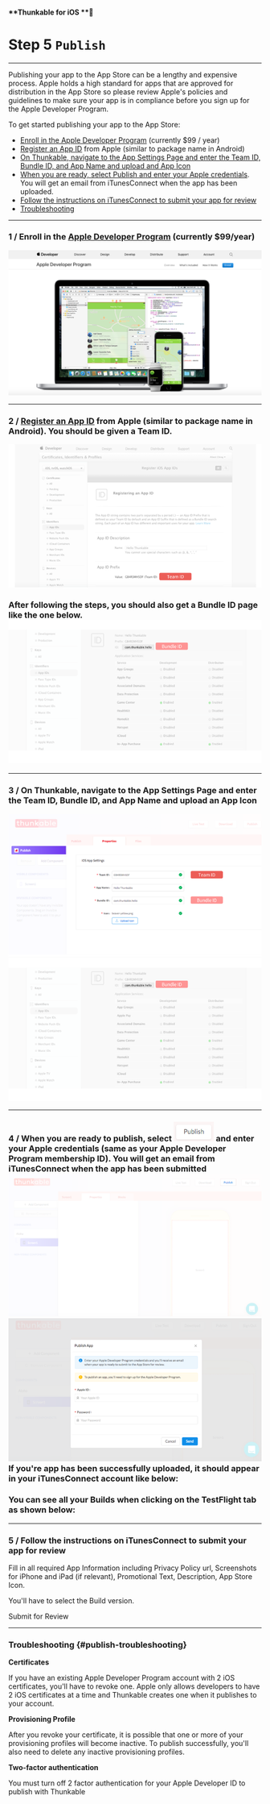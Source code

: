 #### **Thunkable for iOS **

# Step 5 `Publish`

---

Publishing your app to the App Store can be a lengthy and expensive process.  Apple holds a high standard for apps that are approved for distribution in the App Store so please review Apple's policies and guidelines to make sure your app is in compliance before you sign up for the Apple Developer Program.

To get started publishing your app to the App Store:

* [Enroll in the Apple Developer Program](#1--enroll-in-the-apple-developer-program-currently-99year) \(currently $99 / year\)
* [Register an App ID](#2--register-an-app-id-from-apple-similar-to-package-name-in-android-you-should-be-given-a-team-id) from Apple \(similar to package name in Android\)
* [On Thunkable, navigate to the App Settings Page and enter the Team ID, Bundle ID, and App Name and upload and App Icon](#3--on-thunkable-navigate-to-the-app-settings-page-and-enter-the-team-id-bundle-id-and-app-name-and-upload-and-app-icon) 
* [When you are ready, select Publish and enter your Apple credentials](#4--when-you-are-ready-to-publish-select---and-enter-your-apple-credentials-same-as-your-apple-developer-program-membership-id-you-will-get-an-email-from-itunesconnect-when-the-app-has-been-submitted--if-youre-app-has-been-successfully-uploaded-it-should-appear-in-your-itunesconnect-account-like-below).  You will get an email from iTunesConnect when the app has been uploaded.
* [Follow the instructions on iTunesConnect to submit your app for review](#5--follow-the-instructions-on-itunesconnect-to-submit-your-app-for-review)
* [Troubleshooting](#publish-troubleshooting)

---

### 1 / Enroll in the [Apple Developer Program](https://developer.apple.com/programs/) \(currently $99/year\)

![](/assets/publish-ios-fig-1.png)

---

### 2 / [Register an App ID](https://developer.apple.com/account/ios/identifier/bundle/create) from Apple \(similar to package name in Android\). You should be given a Team ID.

![](/assets/publish-ios-fig-4.png)

### After following the steps, you should also get a Bundle ID page like the one below.![](/assets/publish-ios-fig-5.png)

---

### 3 / On Thunkable, navigate to the App Settings Page and enter the Team ID, Bundle ID, and App Name and upload an App Icon

![](/assets/publish-ios-fig-6.png)![](/assets/publish-ios-fig-5.png)

---

### 4 / When you are ready to publish, select ![](/assets/publish-ios.png) and enter your Apple credentials \(same as your Apple Developer Program membership ID\). You will get an email from iTunesConnect when the app has been submitted![](/assets/publish-ios-fig-2.png)![](/assets/publish-ios-fig-3.png)If you're app has been successfully uploaded, it should appear in your iTunesConnect account like below:

### You can see all your Builds when clicking on the TestFlight tab as shown below:

---

### 5 / Follow the instructions on iTunesConnect to submit your app for review

Fill in all required App Information including Privacy Policy url, Screenshots for iPhone and iPad \(if relevant\), Promotional Text, Description, App Store Icon.

You'll have to select the Build version.

Submit for Review

---

### Troubleshooting {#publish-troubleshooting}

**Certificates**

If you have an existing Apple Developer Program account with 2 iOS certificates, you'll have to revoke one. Apple only allows developers to have 2 iOS certificates at a time and Thunkable creates one when it publishes to your account.

**Provisioning Profile**

After you revoke your certificate, it is possible that one or more of your provisioning profiles will become inactive.  To publish successfully, you'll also need to delete any inactive provisioning profiles.

**Two-factor authentication**

You must turn off 2 factor authentication for your Apple Developer ID to publish with Thunkable

